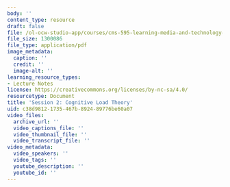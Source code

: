 ```yaml
---
body: ''
content_type: resource
draft: false
file: /ol-ocw-studio-app/courses/cms-595-learning-media-and-technology-spring-2024/mitcms_595_s24_ses2.pdf
file_size: 1300086
file_type: application/pdf
image_metadata:
  caption: ''
  credit: ''
  image-alt: ''
learning_resource_types:
- Lecture Notes
license: https://creativecommons.org/licenses/by-nc-sa/4.0/
resourcetype: Document
title: 'Session 2: Cognitive Load Theory'
uid: c38d9812-1735-467b-8924-89776be60a07
video_files:
  archive_url: ''
  video_captions_file: ''
  video_thumbnail_file: ''
  video_transcript_file: ''
video_metadata:
  video_speakers: ''
  video_tags: ''
  youtube_description: ''
  youtube_id: ''
---
```

